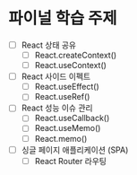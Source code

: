 # 파이널 학습 주제

- [ ] React 상태 공유
    - [ ] React.createContext()
    - [ ] React.useContext()
- [ ] React 사이드 이펙트
    - [ ] React.useEffect()
    - [ ] React.useRef()
- [ ] React 성능 이슈 관리
    - [ ] React.useCallback()
    - [ ] React.useMemo()
    - [ ] React.memo()
- [ ] 싱글 페이지 애플리케이션 (SPA)
    - [ ] React Router 라우팅